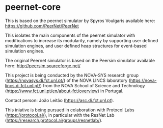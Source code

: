 # peernet-core

This is based on the peernet simulator by Spyros Voulgaris available here: https://github.com/PeerNet/PeerNet

This isolates the main components of the peernet simulator with modifications to increase its modularity, namely by supporting user defined simulation engines, and user defined heap structures for event-based simulation engines.

The original Peernet simulator is based on the Peersim simulator available here: http://peersim.sourceforge.net/

This project is being conducted by the NOVA-SYS research group (https://novasys.di.fct.unl.pt/) of the NOVA LINCS laboratory (https://nova-lincs.di.fct.unl.pt/) from the NOVA School of Science and Technology (https://www.fct.unl.pt/en/about-fct/overview) in Portugal.

Contact person: João Leitão (https://asc.di.fct.unl.pt).

This iniative is being pursued in colaboration with Protocol Labs (https://protocol.ai/), in particular with the ResNet Lab (https://research.protocol.ai/groups/resnetlab/).
